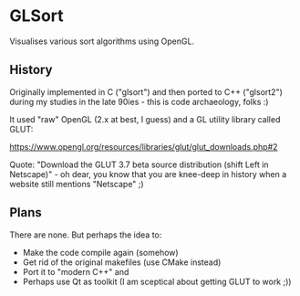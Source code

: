 # GLSort
Visualises various sort algorithms using OpenGL. 

## History
Originally implemented in C ("glsort") and then ported to C++ ("glsort2") during my studies in the late 90ies - this is code archaeology, folks :)

It used "raw" OpenGL (2.x at best, I guess) and a GL utility library called GLUT:

https://www.opengl.org/resources/libraries/glut/glut_downloads.php#2

Quote: "Download the GLUT 3.7 beta source distribution (shift Left in Netscape)" - oh dear, you know that you are knee-deep in history when a website still mentions "Netscape" ;)

## Plans
There are none. But perhaps the idea to:
- Make the code compile again (somehow)
- Get rid of the original makefiles (use CMake instead)
- Port it to "modern C++" and 
- Perhaps use Qt as toolkit (I am sceptical about getting GLUT to work ;))
